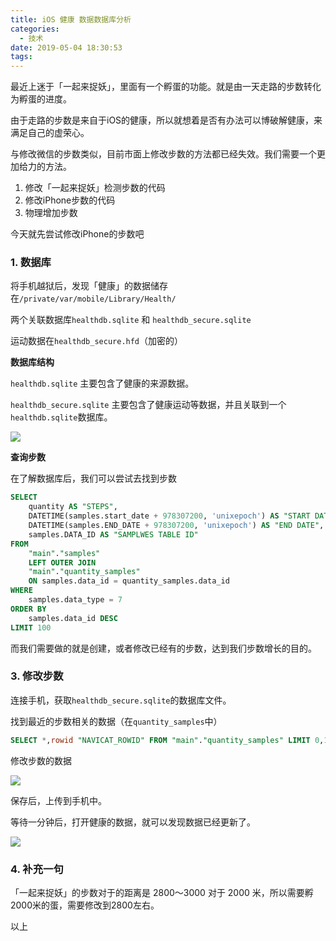 ```yaml
---
title: iOS 健康 数据数据库分析
categories:
  - 技术
date: 2019-05-04 18:30:53
tags:
---
```


最近上迷于「一起来捉妖」，里面有一个孵蛋的功能。就是由一天走路的步数转化为孵蛋的进度。

由于走路的步数是来自于iOS的健康，所以就想着是否有办法可以博破解健康，来满足自己的虚荣心。

与修改微信的步数类似，目前市面上修改步数的方法都已经失效。我们需要一个更加给力的方法。

1. 修改「一起来捉妖」检测步数的代码
2. 修改iPhone步数的代码
3. 物理增加步数

今天就先尝试修改iPhone的步数吧

### 1. 数据库

将手机越狱后，发现「健康」的数据储存在`/private/var/mobile/Library/Health/`

两个关联数据库`healthdb.sqlite` 和 `healthdb_secure.sqlite`

运动数据在`healthdb_secure.hfd`（加密的）

**数据库结构**

`healthdb.sqlite` 主要包含了健康的来源数据。

`healthdb_secure.sqlite` 主要包含了健康运动等数据，并且关联到一个`healthdb.sqlite`数据库。

![](http://pics.naaln.com/blog/2019-05-15569662584995.jpg-basicBlog)

**查询步数**

在了解数据库后，我们可以尝试去找到步数

```sql
SELECT
    quantity AS "STEPS",
    DATETIME(samples.start_date + 978307200, 'unixepoch') AS "START DATE",
    DATETIME(samples.END_DATE + 978307200, 'unixepoch') AS "END DATE",
    samples.DATA_ID AS "SAMPLWES TABLE ID" 
FROM
    "main"."samples" 
    LEFT OUTER JOIN
    "main"."quantity_samples" 
    ON samples.data_id = quantity_samples.data_id 
WHERE
    samples.data_type = 7
ORDER BY
    samples.data_id DESC
LIMIT 100
```

而我们需要做的就是创建，或者修改已经有的步数，达到我们步数增长的目的。

### 3. 修改步数

连接手机，获取`healthdb_secure.sqlite`的数据库文件。

找到最近的步数相关的数据（在`quantity_samples`中）

```sql
SELECT *,rowid "NAVICAT_ROWID" FROM "main"."quantity_samples" LIMIT 0,100
```
修改步数的数据

![](http://pics.naaln.com/blog/2019-05-04-%E5%B1%8F%E5%B9%95%E5%BF%AB%E7%85%A7%202019-05-04%2019.02.37.png-basicBlog)

保存后，上传到手机中。

等待一分钟后，打开健康的数据，就可以发现数据已经更新了。

![](http://pics.naaln.com/blog/2019-05-04-110427.jpg-basicBlog)

### 4. 补充一句

「一起来捉妖」的步数对于的距离是 2800～3000 对于 2000 米，所以需要孵2000米的蛋，需要修改到2800左右。

以上